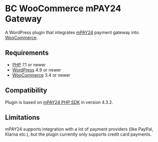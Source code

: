 # BC WooCommerce mPAY24 Gateway

A WordPress plugin that integrates [mPAY24](https://www.mpay24.com/) payment gateway into [WooCommerce](https://woocommerce.com/).

## Requirements

* [PHP](https://www.php.net/) 7.1 or newer
* [WordPress](https://wordpress.org/) 4.9 or newer
* [WooCommerce](https://woocommerce.com/) 3.4 or newer

## Compatibility

Plugin is based on [mPAY24 PHP SDK](https://github.com/mpay24/mpay24-php) in version 4.3.2.

## Limitations

mPAY24 supports integration with a lot of payment providers (like PayPal, Klarna etc.), but the plugin currently only supports credit card payments.